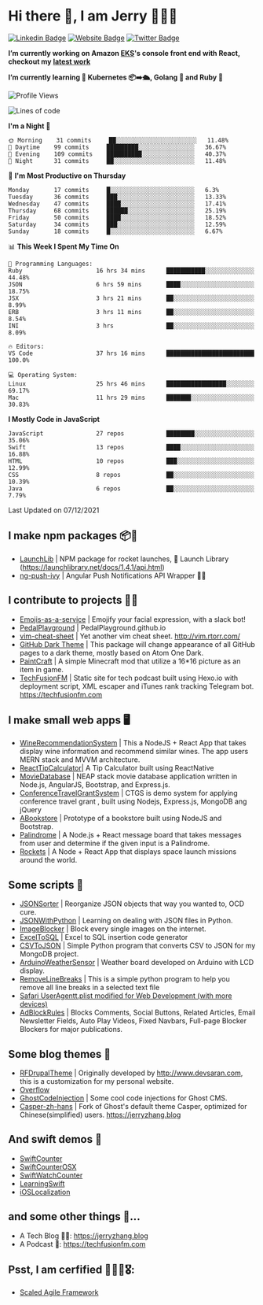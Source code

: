 # Hi there 👋, I am Jerry 👨🏻‍💻

[![Linkedin Badge](https://img.shields.io/badge/-JerryFZhang-blue?style=flat&logo=Linkedin&logoColor=white&link=https://www.linkedin.com/in/jerryfzhang/)](https://www.linkedin.com/in/jerryfzhang/)
[![Website Badge](https://img.shields.io/badge/-JerryFZhang.com-47CCCC?style=flat&logo=Google-Chrome&logoColor=white&link=https://JerryFZhang.com)](https://JerryFZhang.com)
[![Twitter Badge](https://img.shields.io/badge/-@JerryF_Zhang-1ca0f1?style=flat&labelColor=1ca0f1&logo=twitter&logoColor=white&link=https://twitter.com/JerryF_Zhang)](https://twitter.com/JerryF_Zhang)

**I’m currently working on Amazon [EKS](https://aws.amazon.com/eks/)'s console front end with React, checkout my [latest work](https://aws.amazon.com/about-aws/whats-new/2021/11/visualize-kubernetes-clusters-one-place-amazon-eks-connector-generally-available/)**

**I’m currently learning 🌱 Kubernetes 📦➡️🛳, Golang 🧠 and Ruby 💎**

<!--START_SECTION:waka-->
![Profile Views](http://img.shields.io/badge/Profile%20Views-17-blue)

![Lines of code](https://img.shields.io/badge/From%20Hello%20World%20I%27ve%20Written-4%20Million%20lines%20of%20code-blue)

**I'm a Night 🦉** 

```text
🌞 Morning    31 commits     ██░░░░░░░░░░░░░░░░░░░░░░░   11.48% 
🌆 Daytime    99 commits     █████████░░░░░░░░░░░░░░░░   36.67% 
🌃 Evening    109 commits    ██████████░░░░░░░░░░░░░░░   40.37% 
🌙 Night      31 commits     ██░░░░░░░░░░░░░░░░░░░░░░░   11.48%

```
📅 **I'm Most Productive on Thursday** 

```text
Monday       17 commits     █░░░░░░░░░░░░░░░░░░░░░░░░   6.3% 
Tuesday      36 commits     ███░░░░░░░░░░░░░░░░░░░░░░   13.33% 
Wednesday    47 commits     ████░░░░░░░░░░░░░░░░░░░░░   17.41% 
Thursday     68 commits     ██████░░░░░░░░░░░░░░░░░░░   25.19% 
Friday       50 commits     ████░░░░░░░░░░░░░░░░░░░░░   18.52% 
Saturday     34 commits     ███░░░░░░░░░░░░░░░░░░░░░░   12.59% 
Sunday       18 commits     █░░░░░░░░░░░░░░░░░░░░░░░░   6.67%

```


📊 **This Week I Spent My Time On** 

```text
💬 Programming Languages: 
Ruby                     16 hrs 34 mins      ███████████░░░░░░░░░░░░░░   44.48% 
JSON                     6 hrs 59 mins       ████░░░░░░░░░░░░░░░░░░░░░   18.75% 
JSX                      3 hrs 21 mins       ██░░░░░░░░░░░░░░░░░░░░░░░   8.99% 
ERB                      3 hrs 11 mins       ██░░░░░░░░░░░░░░░░░░░░░░░   8.54% 
INI                      3 hrs               ██░░░░░░░░░░░░░░░░░░░░░░░   8.09%

🔥 Editors: 
VS Code                  37 hrs 16 mins      █████████████████████████   100.0%

💻 Operating System: 
Linux                    25 hrs 46 mins      █████████████████░░░░░░░░   69.17% 
Mac                      11 hrs 29 mins      ███████░░░░░░░░░░░░░░░░░░   30.83%

```

**I Mostly Code in JavaScript** 

```text
JavaScript               27 repos            ████████░░░░░░░░░░░░░░░░░   35.06% 
Swift                    13 repos            ████░░░░░░░░░░░░░░░░░░░░░   16.88% 
HTML                     10 repos            ███░░░░░░░░░░░░░░░░░░░░░░   12.99% 
CSS                      8 repos             ██░░░░░░░░░░░░░░░░░░░░░░░   10.39% 
Java                     6 repos             ██░░░░░░░░░░░░░░░░░░░░░░░   7.79%

```



 Last Updated on 07/12/2021
<!--END_SECTION:waka-->

## I make npm packages 📦🔨
- [LaunchLib](https://github.com/JerryFZhang/LaunchLib-js)	|  NPM package for rocket launches, 🚀 Launch Library (https://launchlibrary.net/docs/1.4.1/api.html)
- [ng-push-ivy](https://github.com/JerryFZhang/ng-push-ivy) 	|  Angular Push Notifications API Wrapper 🚨🔔


## I contribute to projects 👊🏼
- [Emojis-as-a-service](https://github.com/BenEmdon/emojis-as-a-service) 	| Emojify your facial expression, with a slack bot! 
- [PedalPlayground](https://github.com/PedalPlayground/PedalPlayground.github.io) | PedalPlayground.github.io	
- [vim-cheat-sheet](https://github.com/rtorr/vim-cheat-sheet) | Yet another vim cheat sheet. http://vim.rtorr.com/
- [GitHub Dark Theme](https://github.com/poychang/github-dark-theme) | This package will change appearance of all GitHub pages to a dark theme, mostly based on Atom One Dark. 
- [PaintCraft](https://github.com/JerryFZhang/PaintCraft) | A simple Minecraft mod that utilize a 16*16 picture as an item in game. 
- [TechFusionFM](https://github.com/TechFusionFM/TechFusionFM) | Static site for tech podcast built using Hexo.io with deployment script, XML escaper and iTunes rank tracking Telegram bot. https://techfusionfm.com 

## I make small web apps 🖥
- [WineRecommendationSystem](https://github.com/JerryFZhang/WineRecommendationSystem) |  This a NodeJS + React App that takes display wine information and recommend similar wines. The app users MERN stack and MVVM architecture.
- [ReactTipCalculator](https://github.com/JerryFZhang/ReactTipCalculator)| A Tip Calculator built using ReactNative 
- [MovieDatabase](https://github.com/JerryFZhang/GreatMovieDatabase-App) | NEAP stack movie database application written in Node.js, AngularJS, Bootstrap, and Express.js.
- [ConferenceTravelGrantSystem](https://github.com/JerryFZhang/ConferenceTravelGrantSystem) | CTGS is demo system for applying conference travel grant , built using Nodejs, Express.js, MongoDB ang jQuery
- [ABookstore](https://github.com/JerryFZhang/ABookstore) | Prototype of a bookstore built using NodeJS and Bootstrap. 
- [Palindrome](https://github.com/JerryFZhang/Palindrome) |  A Node.js + React message board that takes messages from user and determine if the given input is a Palindrome. 
- [Rockets](https://github.com/JerryFZhang/Rockets) | A Node + React App that displays space launch missions around the world. 

## Some scripts 📜
- [JSONSorter](https://github.com/JerryFZhang/JSONSorter) | Reorganize JSON objects that way you wanted to, OCD cure.
- [JSONWithPython](https://github.com/JerryFZhang/JSONWithPython) | Learning on dealing with JSON files in Python.
- [ImageBlocker](https://github.com/JerryFZhang/ImageBlocker) | Block every single images on the internet.
- [ExcelToSQL](https://github.com/JerryFZhang/ExcelToSQL) | Excel to SQL insertion code generator
- [CSVToJSON](https://github.com/JerryFZhang/CSVToJSON) | Simple Python program that converts CSV to JSON for my MongoDB project.
- [ArduinoWeatherSensor](https://github.com/JerryFZhang/ArduinoWeatherSensor)  | Weather board developed on Arduino with LCD display.
- [RemoveLineBreaks](https://github.com/JerryFZhang/RemoveLineBreaks) | This is a simple python program to help you remove all line breaks in a selected text file
- [Safari UserAgentt.plist modified for Web Development (with more devices)](https://gist.github.com/JerryFZhang/6be7ae410de3a8cf180644393f0e4ddf)
- [AdBlockRules](https://gist.github.com/JerryFZhang/29796fa2b04d8449905f89bd340c001c) | Blocks Comments, Social Buttons, Related Articles, Email Newsletter Fields, Auto Play Videos, Fixed Navbars, Full-page Blocker Blockers for major publications.

## Some blog themes 🎡
- [RFDrupalTheme](https://github.com/JerryFZhang/RFDrupalTheme) | Originally developed by http://www.devsaran.com, this is a customization for my personal website.
- [Overflow](https://github.com/JerryFZhang/Overflow) 
- [GhostCodeInjection](https://github.com/JerryFZhang/GhostCodeInjection) | Some cool code injections for Ghost CMS.
- [Casper-zh-hans](https://github.com/JerryFZhang/Casper-zh-hans ) | Fork of Ghost's default theme Casper, optimized for Chinese(simplified) users. https://jerryzhang.blog

## And swift demos 🤪
- [SwiftCounter](https://github.com/JerryFZhang/SwiftCounter)
- [SwiftCounterOSX](https://github.com/JerryFZhang/SwiftCounterOSX)
- [SwiftWatchCounter](https://github.com/JerryFZhang/SwiftWatchCounter)
- [LearningSwift](https://github.com/JerryFZhang/LearningSwift)
- [iOSLocalization](https://github.com/JerryFZhang/iOSLocalization)

## and some other things 👀...
- A Tech Blog ✍🏻: https://jerryzhang.blog
- A Podcast 🎤: https://techfusionfm.com


## Psst, I am cerfified 🧑🏻‍⚖🎖:
- [Scaled Agile Framework](https://www.scaledagileframework.com)
